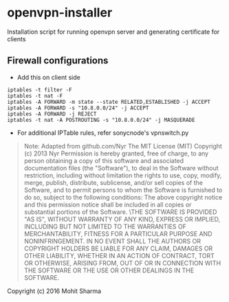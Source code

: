 # openvpn-installer
Installation script for running openvpn server and generating certificate for clients

## Firewall configurations
* Add this on client side

```shell
iptables -t filter -F
iptables -t nat -F
iptables -A FORWARD -m state --state RELATED,ESTABLISHED -j ACCEPT
iptables -A FORWARD -s "10.8.0.0/24" -j ACCEPT
iptables -A FORWARD -j REJECT
iptables -t nat -A POSTROUTING -s "10.8.0.0/24" -j MASQUERADE
```
* For additional IPTable rules, refer sonycnode's vpnswitch.py 

> Note:
Adapted from github.com/Nyr
The MIT License (MIT)
Copyright (c) 2013 Nyr
Permission is hereby granted, free of charge, to any person obtaining a copy of
this software and associated documentation files (the "Software"), to deal in
the Software without restriction, including without limitation the rights to
use, copy, modify, merge, publish, distribute, sublicense, and/or sell copies of
the Software, and to permit persons to whom the Software is furnished to do so,
subject to the following conditions:
The above copyright notice and this permission notice shall be included in all
copies or substantial portions of the Software.
\THE SOFTWARE IS PROVIDED "AS IS", WITHOUT WARRANTY OF ANY KIND, EXPRESS OR
IMPLIED, INCLUDING BUT NOT LIMITED TO THE WARRANTIES OF MERCHANTABILITY, FITNESS
FOR A PARTICULAR PURPOSE AND NONINFRINGEMENT. IN NO EVENT SHALL THE AUTHORS OR
COPYRIGHT HOLDERS BE LIABLE FOR ANY CLAIM, DAMAGES OR OTHER LIABILITY, WHETHER
IN AN ACTION OF CONTRACT, TORT OR OTHERWISE, ARISING FROM, OUT OF OR IN
CONNECTION WITH THE SOFTWARE OR THE USE OR OTHER DEALINGS IN THE SOFTWARE.


Copyright (c) 2016 Mohit Sharma
